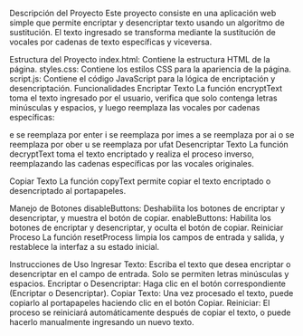 Descripción del Proyecto
Este proyecto consiste en una aplicación web simple que permite encriptar y desencriptar texto usando un algoritmo de sustitución. El texto ingresado se transforma mediante la sustitución de vocales por cadenas de texto específicas y viceversa.

Estructura del Proyecto
index.html: Contiene la estructura HTML de la página.
styles.css: Contiene los estilos CSS para la apariencia de la página.
script.js: Contiene el código JavaScript para la lógica de encriptación y desencriptación.
Funcionalidades
Encriptar Texto
La función encryptText toma el texto ingresado por el usuario, verifica que solo contenga letras minúsculas y espacios, y luego reemplaza las vocales por cadenas específicas:

e se reemplaza por enter
i se reemplaza por imes
a se reemplaza por ai
o se reemplaza por ober
u se reemplaza por ufat
Desencriptar Texto
La función decryptText toma el texto encriptado y realiza el proceso inverso, reemplazando las cadenas específicas por las vocales originales.

Copiar Texto
La función copyText permite copiar el texto encriptado o desencriptado al portapapeles.

Manejo de Botones
disableButtons: Deshabilita los botones de encriptar y desencriptar, y muestra el botón de copiar.
enableButtons: Habilita los botones de encriptar y desencriptar, y oculta el botón de copiar.
Reiniciar Proceso
La función resetProcess limpia los campos de entrada y salida, y restablece la interfaz a su estado inicial.

Instrucciones de Uso
Ingresar Texto: Escriba el texto que desea encriptar o desencriptar en el campo de entrada. Solo se permiten letras minúsculas y espacios.
Encriptar o Desencriptar: Haga clic en el botón correspondiente (Encriptar o Desencriptar).
Copiar Texto: Una vez procesado el texto, puede copiarlo al portapapeles haciendo clic en el botón Copiar.
Reiniciar: El proceso se reiniciará automáticamente después de copiar el texto, o puede hacerlo manualmente ingresando un nuevo texto.
